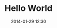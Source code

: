 ---
title: "Hello World"
date: 2014-01-29 12:30
siteurl: ""
image: "_assets/images/018_fave.jpg"
blurb: 
---